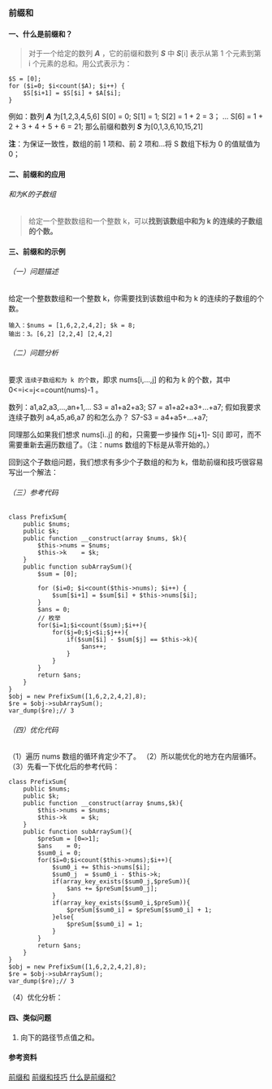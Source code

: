 ### 前缀和
#### 一、什么是前缀和？
> 对于一个给定的数列 _**A**_ ，它的前缀和数列 _**S**_ 中 _**S**_[i] 表示从第 1 个元素到第 i 个元素的总和。用公式表示为：
```
$S = [0];
for ($i=0; $i<count($A); $i++) { 
    $S[$i+1] = $S[$i] + $A[$i];
}
```
例如：数列 _**A**_ 为[1,2,3,4,5,6]
S[0] = 0;
S[1] = 1;
S[2] = 1 + 2 = 3；
...
S[6] = 1 + 2 + 3 + 4 + 5 + 6 = 21;
那么前缀和数列 _**S**_ 为[0,1,3,6,10,15,21]


**注**：为保证一致性，数组的前 1 项和、前 2 项和...将 S 数组下标为 0 的值赋值为 0；

#### 二、前缀和的应用
###### 和为K的子数组
> 给定一个整数数组和一个整数 k，可以**找到该数组中和为 k 的连续的子数组的个数。**
#### 三、前缀和的示例
###### （一）问题描述
给定一个整数数组和一个整数 k，你需要找到该数组中和为 k 的连续的子数组的个数。
```
输入：$nums = [1,6,2,2,4,2]; $k = 8;
输出：3。[6,2] [2,2,4] [2,4,2]
```
###### （二）问题分析
要求 `连续子数组和为 k 的个数`，即求 nums[i,...,j] 的和为 k 的个数，其中 0<=i<=j<=count(nums)-1 。

数列：a1,a2,a3,...,an+1,...
S3 = a1+a2+a3;
S7 = a1+a2+a3+...+a7;
假如我要求连续子数列 a4,a5,a6,a7 的和怎么办？
S7-S3 = a4+a5+...+a7;

同理那么如果我们想求 nums[i..j] 的和，只需要一步操作 S[j+1]- S[i] 即可，而不需要重新去遍历数组了。（注：nums 数组的下标是从零开始的。）

回到这个子数组问题，我们想求有多少个子数组的和为 k，借助前缀和技巧很容易写出一个解法：
###### （三）参考代码
```
class PrefixSum{
	public $nums;
	public $k;
	public function __construct(array $nums, $k){
		$this->nums = $nums;
		$this->k    = $k;
	}
	public function subArraySum(){
		$sum = [0];
        
		for ($i=0; $i<count($this->nums); $i++) { 
			$sum[$i+1] = $sum[$i] + $this->nums[$i];
		}
		$ans = 0;
        // 枚举
		for($i=1;$i<count($sum);$i++){
			for($j=0;$j<$i;$j++){
				if($sum[$i] - $sum[$j] == $this->k){
					$ans++;
				}
			}
		}
		return $ans;
	}
}
$obj = new PrefixSum([1,6,2,2,4,2],8);
$re = $obj->subArraySum();
var_dump($re);// 3
```
###### （四）优化代码
（1）遍历 nums 数组的循环肯定少不了。
（2）所以能优化的地方在内层循环。
（3）先看一下优化后的参考代码：
```
class PrefixSum{
	public $nums;
	public $k;
	public function __construct(array $nums,$k){
		$this->nums = $nums;
		$this->k    = $k; 
	}
	public function subArraySum(){
		$preSum = [0=>1];
		$ans    = 0;
		$sum0_i = 0;
		for($i=0;$i<count($this->nums);$i++){
			$sum0_i += $this->nums[$i];
			$sum0_j  = $sum0_i - $this->k;
			if(array_key_exists($sum0_j,$preSum)){
				$ans += $preSum[$sum0_j];
			}  
			if(array_key_exists($sum0_i,$preSum)){
				$preSum[$sum0_i] = $preSum[$sum0_i] + 1;
			}else{
				$preSum[$sum0_i] = 1;
			}
		}	
		return $ans;
	}		
}
$obj = new PrefixSum([1,6,2,2,4,2],8);
$re = $obj->subArraySum();
var_dump($re);// 3
```
（4）优化分析：
#### 四、类似问题
1. 向下的路径节点值之和。

#### 参考资料
[前缀和](https://zhuanlan.zhihu.com/p/436526162)
[前缀和技巧](https://zhuanlan.zhihu.com/p/107778275)
[什么是前缀和?](https://juejin.cn/post/6944913393627168798)